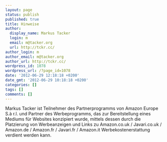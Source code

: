 ```yaml
---
layout: page
status: publish
published: true
title: Hinweise
author:
  display_name: Markus Tacker
  login: m
  email: m@tacker.org
  url: http://tckr.cc/
author_login: m
author_email: m@tacker.org
author_url: http://tckr.cc/
wordpress_id: 1078
wordpress_url: /?page_id=1078
date: '2012-06-29 12:18:18 +0200'
date_gmt: '2012-06-29 10:18:18 +0200'
categories: []
tags: []
comments: []
---
```

<p>Markus Tacker ist Teilnehmer des Partnerprogramms von Amazon Europe S.à r.l. und Partner des Werbeprogramms, das zur Bereitstellung eines Mediums für Websites konzipiert wurde, mittels dessen durch die Platzierung von Werbeanzeigen und Links zu Amazon.co.uk / Javari.co.uk / Amazon.de / Amazon.fr / Javari.fr / Amazon.it Werbekostenerstattung verdient werden kann.</p>
